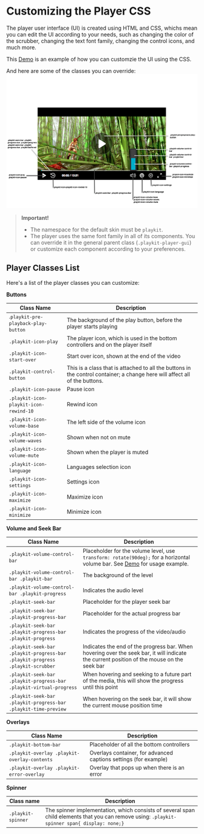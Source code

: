 # Customizing the Player CSS

The player user interface (UI) is created using HTML and CSS, whichs mean you can edit the UI according to your needs, such as changing the color of the scrubber, changing the text font family, changing the control icons, and much more.

This [Demo](https://codepen.io/odedhutzler/pen/wNwRbm?editors=1100) is an example of how you can customzie the UI using the CSS.

And here are some of the classes you can override:
![Here is some of the classes you can override](images/css-class-override.png)

> **Important!**
>
> * The namespace for the default skin must be `playkit`.
> * The player uses the same font family in all of its components. You can override it in the general parent class (`.playkit-player-gui`) or customize each component according to your preferences.

## Player Classes List

Here's a list of the player classes you can customize:

**Buttons**

| Class Name                             | Description                                                                                                                 |
| -------------------------------------- | --------------------------------------------------------------------------------------------------------------------------- |
| .`playkit-pre-playback-play-button`    | The background of the play button, before the player starts playing                                                         |
| `.playkit-icon-play`                   | The player icon, which is used in the bottom controllers and on the player itself                                           |
| `.playkit-icon-start-over`             | Start over icon, shown at the end of the video                                                                              |
| `.playkit-control-button`              | This is a class that is attached to all the buttons in the control container; a change here will affect all of the buttons. |
| `.playkit-icon-pause`                  | Pause icon                                                                                                                  |
| `.playkit-icon-playkit-icon-rewind-10` | Rewind icon                                                                                                                 |
| `.playkit-icon-volume-base`            | The left side of the volume icon                                                                                            |
| `.playkit-icon-volume-waves`           | Shown when not on mute                                                                                                      |
| `.playkit-icon-volume-mute`            | Shown when the player is muted                                                                                              |
| `.playkit-icon-language`               | Languages selection icon                                                                                                    |
| `.playkit-icon-settings`               | Settings icon                                                                                                               |
| `.playkit-icon-maximize`               | Maximize icon                                                                                                               |
| `.playkit-icon-minimize`               | Minimize icon                                                                                                               |

**Volume and Seek Bar**

| Class Name                                                                    | Description                                                                                                                                |
| ----------------------------------------------------------------------------- | ------------------------------------------------------------------------------------------------------------------------------------------ |
| `.playkit-volume-control-bar`                                                 | Placeholder for the volume level, use `transform: rotate(90deg);` for a horizontal volume bar. See [Demo](https://codepen.io/odedhutzler/pen/wNwRbm?editors=1100) for usage example.                                                                                                        |
| `.playkit-volume-control-bar .playkit-bar`                                    | The background of the level                                                                                                                |
| `.playkit-volume-control-bar .playkit-progress`                               | Indicates the audio level                                                                                                                  |
| `.playkit-seek-bar`                                                           | Placeholder for the player seek bar                                                                                                        |
| `.playkit-seek-bar .playkit-progress-bar`                                     | Placeholder for the actual progress bar                                                                                                    |
| `.playkit-seek-bar .playkit-progress-bar .playkit-progress`                   | Indicates the progress of the video/audio                                                                                                  |
| `.playkit-seek-bar .playkit-progress-bar .playkit-progress .playkit-scrubber` | Indicates the end of the progress bar. When hovering over the seek bar, it will indicate the current position of the mouse on the seek bar |
| `.playkit-seek-bar .playkit-progress-bar .playkit-virtual-progress`           | When hovering and seeking to a future part of the media, this will show the progress until this point                                      |
| `.playkit-seek-bar .playkit-progress-bar .playkit-time-preview`               | When hovering on the seek bar, it will show the current mouse position time                                                                |

**Overlays**

| Class Name                                   | Description                                                      |
| -------------------------------------------- | ---------------------------------------------------------------- |
| `.playkit-bottom-bar`                        | Placeholder of all the bottom controllers                        |
| `.playkit-overlay .playkit-overlay-contents` | Overlays container, for advanced captions settings (for example) |
| `.playkit-overlay .playkit-error-overlay`    | Overlay that pops up when there is an error                      |

**Spinner**

| Class name         | Description                                                                                                                                   |
| ------------------ | --------------------------------------------------------------------------------------------------------------------------------------------- |
| `.playkit-spinner` | The spinner implementation, which consists of several span child elements that you can remove using: `.playkit-spinner span{ display: none;}` |
